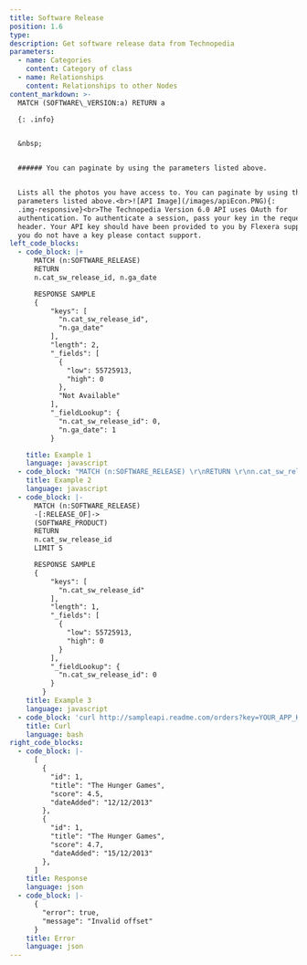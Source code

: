 ```yaml
---
title: Software Release
position: 1.6
type:
description: Get software release data from Technopedia
parameters:
  - name: Categories
    content: Category of class
  - name: Relationships
    content: Relationships to other Nodes
content_markdown: >-
  MATCH (SOFTWARE\_VERSION:a) RETURN a

  {: .info}


  &nbsp;


  ###### You can paginate by using the parameters listed above.


  Lists all the photos you have access to. You can paginate by using the
  parameters listed above.<br>![API Image](/images/apiEcon.PNG){:
  .img-responsive}<br>The Technopedia Version 6.0 API uses OAuth for
  authentication. To authenticate a session, pass your key in the request
  header. Your API key should have been provided to you by Flexera support. If
  you do not have a key please contact support.
left_code_blocks:
  - code_block: |+
      MATCH (n:SOFTWARE_RELEASE) 
      RETURN
      n.cat_sw_release_id, n.ga_date

      RESPONSE SAMPLE
      {
          "keys": [
            "n.cat_sw_release_id",
            "n.ga_date"
          ],
          "length": 2,
          "_fields": [
            {
              "low": 55725913,
              "high": 0
            },
            "Not Available"
          ],
          "_fieldLookup": {
            "n.cat_sw_release_id": 0,
            "n.ga_date": 1
          }

    title: Example 1
    language: javascript
  - code_block: "MATCH (n:SOFTWARE_RELEASE) \r\nRETURN \r\nn.cat_sw_release_id, \r\nn.release_url, \r\nn.ga_date LIMIT 1\r\n\r\nRESPONSE SAMPLE\r\n{\r\n    \"keys\": [\r\n      \"n.cat_sw_release_id\",\r\n      \"n.release_url\",\r\n      \"n.ga_date\"\r\n    ],\r\n    \"length\": 3,\r\n    \"_fields\": [\r\n      {\r\n        \"low\": 10427852,\r\n        \"high\": 0\r\n      },\r\n      \"www.nntest.com/files/import/Solutions%20Catalog%20Data.xls\",\r\n      \"Not Available\"\r\n    ],\r\n    \"_fieldLookup\": {\r\n      \"n.cat_sw_release_id\": 0,\r\n      \"n.release_url\": 1,\r\n      \"n.ga_date\": 2\r\n    }"
    title: Example 2
    language: javascript
  - code_block: |-
      MATCH (n:SOFTWARE_RELEASE)
      -[:RELEASE_OF]->
      (SOFTWARE_PRODUCT) 
      RETURN 
      n.cat_sw_release_id 
      LIMIT 5

      RESPONSE SAMPLE
      {
          "keys": [
            "n.cat_sw_release_id"
          ],
          "length": 1,
          "_fields": [
            {
              "low": 55725913,
              "high": 0
            }
          ],
          "_fieldLookup": {
            "n.cat_sw_release_id": 0
          }
        }
    title: Example 3
    language: javascript
  - code_block: 'curl http://sampleapi.readme.com/orders?key=YOUR_APP_KEY'
    title: Curl
    language: bash
right_code_blocks:
  - code_block: |-
      [
        {
          "id": 1,
          "title": "The Hunger Games",
          "score": 4.5,
          "dateAdded": "12/12/2013"
        },
        {
          "id": 1,
          "title": "The Hunger Games",
          "score": 4.7,
          "dateAdded": "15/12/2013"
        },
      ]
    title: Response
    language: json
  - code_block: |-
      {
        "error": true,
        "message": "Invalid offset"
      }
    title: Error
    language: json
---
```


